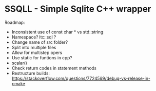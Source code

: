 # SSQLL - Simple Sqlite C++ wrapper

Roadmap:
- Inconsistent use of const char * vs std::string
- Namespace? ltc::sql ?
- Change name of src folder?
- Split into multiple files
- Allow for multistep opers
- Use static for funtions in cpp?
- scalar()
- Check return codes in statement methods
- Restructure builds:
  https://stackoverflow.com/questions/7724569/debug-vs-release-in-cmake
